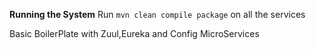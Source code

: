 
****Running the System****
Run ```mvn clean compile package``` on all the services

Basic BoilerPlate with Zuul,Eureka and Config MicroServices 